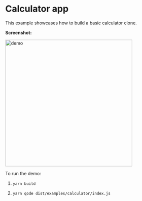 # Calculator app

This example showcases how to build a basic calculator clone.

**Screenshot:**

<img alt="demo" src="https://github.com/master-atul/node-native-ui/raw/master/examples/calculator/calculator.png" height="400" />

To run the demo:

1. `yarn build`

2. `yarn qode dist/examples/calculator/index.js`
